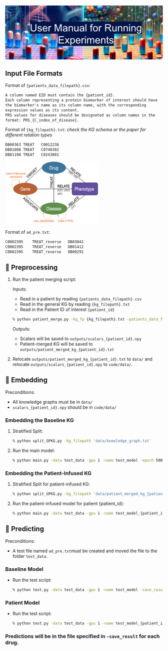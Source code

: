 <p align="center">
  <img src="figures/readme_img" alt="Title Image">
</p>


## Input File Formats

Format of `{patients_data_filepath}.csv`:
```
A column named EID must contain the {patient_id}. 
Each column representing a protein biomarker of interest should have the biomarker's name as its column name, with the corresponding expression values as its content. 
PRS values for diseases should be designated as column names in the format: PRS_{C_index_of_disease}.
```

Format of `{kg_filepath}.txt`:
*check the KG schema or the paper for different relation types*
```
DB00363	TREAT	C0012236
DB01008	TREAT	C0740302
DB01190	TREAT	C0243001
```
 <img src="figures/colored_schema.png" alt="Schema Image" width="300" height="200">

Format of `ad_pre.txt`:
```
C0002395	TREAT_reverse	DB03041
C0002395	TREAT_reverse	DB01412
C0002395	TREAT_reverse	DB00291
```

## 🔴 Preprocessing

1. Run the patient merging script:

    Inputs:
    - Read in a patient by reading `{patients_data_filepath}.csv`
    - Read in the general KG by reading `{kg_filepath}.txt`
    - Read in the Patient ID of interest `{patient_id}`
    ```bash
    % python patient_merge.py -kg_fp {kg_filepath}.txt -patients_data_fp {patients_data_filepath}.csv -pid {patient_id}
    ```
    Outputs:
    - Scalars will be saved to `outputs/scalars_{patient_id}.npy`
    - Patient-merged KG will be saved to `outputs/patient_merged_kg_{patient_id}.txt`
    
2. Relocate `outputs/patient_merged_kg_{patient_id}.txt` to `data/` and relocate `outputs/scalars_{patient_id}.npy` to `code/data/`.

## 🔴 Embedding

Preconditions:
- All knowledge graphs must be in `data/`
- `scalars_{patient_id}.npy` should be in `code/data/`

### Embedding the Baseline KG

1. Stratified Split:
    ```bash
    % python split_GPKG.py -kg_filepath 'data/knowledge_graph.txt'
    ```
2. Run the main model:
    ```bash
    % python main.py -data test_data -gpu 1 -name test_model -epoch 500
    ```

### Embedding the Patient-Infused KG

1. Stratified Split for patient-infused KG:
    ```bash
    % python split_GPKG.py -kg_filepath 'data/patient_merged_kg_{patient_id}.txt'
    ```
2. Run the patient-infused model for patient {patient_id}:
    ```bash
    % python main.py -data test_data -gpu 1 -name test_model_{patient_id} -epoch 500 -scalars ./data/scalars_{patient_id}.npy
    ```

## 🔴 Predicting

Preconditions:
- A test file named `ad_pre.txt`must be created and moved the file to the folder `test_data`.

### Baseline Model

- Run the test script:
  ```bash
  % python test.py -data test_data -gpu 1 -name test_model -save_result pre_results.txt -test_file ad_pre.txt -logdir ./log_test/
  ```

### Patient Model

- Run the test script:
  ```bash
  % python test.py -data test_data -gpu 1 -name test_model_{patient_id} -save_result pre_results_{patient_id}.txt -test_file ad_pre.txt -scalars ./data/scalars_{patient_id}.npy -logdir ./log_test/
  ```

### Predictions will be in the file specified in `-save_result` for each drug.
